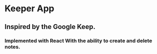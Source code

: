 # Keeper App
## Inspired by the Google Keep.
### Implemented with React With the ability to create and delete notes. 
